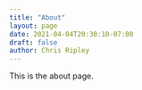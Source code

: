 ```yaml
---
title: "About"
layout: page
date: 2021-04-04T20:30:10-07:00
draft: false
author: Chris Ripley
---
```


This is the about page.